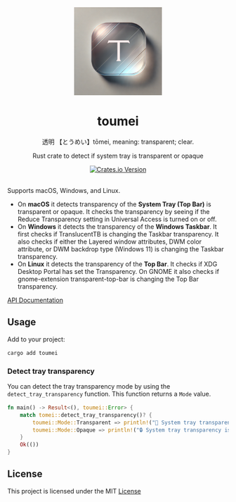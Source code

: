 
<div align="center">
    <img src="resources/logo.png" width="200"/>
    <h1>toumei</h1>
    <p>透明 【とうめい】tōmei, meaning: transparent; clear.</p>
    <p>Rust crate to detect if system tray is transparent or opaque</p>
    <a href="https://crates.io/crates/toumei"><img alt="Crates.io Version" src="https://img.shields.io/crates/v/toumei?style=for-the-badge"></a>
    <br>
    <br>
</div>

Supports macOS, Windows, and Linux.

  * On **macOS** it detects transparency of the **System Tray (Top Bar)** is transparent or opaque. It checks the transparency by seeing if the Reduce Transparency setting in Universal Access is turned on or off.
  * On **Windows** it detects the transparency of the **Windows Taskbar**. It first checks if TranslucentTB is changing the Taskbar transparency. It also checks if either the Layered window attributes, DWM color attribute, or DWM backdrop type (Windows 11) is changing the Taskbar transparency.
  * On **Linux** it detects the transparency of the **Top Bar**. It checks if XDG Desktop Portal has set the Transparency. On GNOME it also checks if gnome-extension transparent-top-bar is changing the Top Bar transparency.


[API Documentation](https://docs.rs/toumei/)

## Usage

Add to your project:

```bash
cargo add toumei
```

### Detect tray transparency
You can detect the tray transparency mode by using the `detect_tray_transparency` function. This function returns a `Mode` value.
```rust
fn main() -> Result<(), toumei::Error> {
    match tomei::detect_tray_transparency()? {
        toumei::Mode::Transparent => println!("🎉 System tray transparency is enabled!"),
        toumei::Mode::Opaque => println!("🔒 System tray transparency is disabled"),
    }
    Ok(())
}
```

## License

This project is licensed under the MIT [License](https://github.com/kuvaus/toumei/blob/main/LICENSE)

